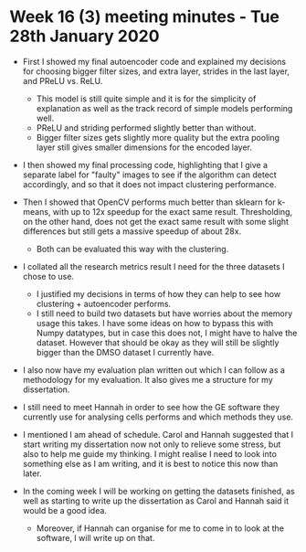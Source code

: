 # Week 16 (3) meeting minutes - Tue 28th January 2020

- First I showed my final autoencoder code and explained my decisions for choosing bigger filter sizes, and extra layer, strides in the last layer, and PReLU vs. ReLU.
  - This model is still quite simple and it is for the simplicity of explanation as well as the track record of simple models performing well.
  - PReLU and striding performed slightly better than without.
  - Bigger filter sizes gets slightly more quality but the extra pooling layer still gives smaller dimensions for the encoded layer.

- I then showed my final processing code, highlighting that I give a separate label for "faulty" images to see if the algorithm can detect accordingly, and so that it does not impact clustering performance.

- Then I showed that OpenCV performs much better than sklearn for k-means, with up to 12x speedup for the exact same result. Thresholding, on the other hand, does not get the exact same result with some slight differences but still gets a massive speedup of about 28x.
  - Both can be evaluated this way with the clustering.

- I collated all the research metrics result I need for the three datasets I chose to use.
  - I justified my decisions in terms of how they can help to see how clustering + autoencoder performs.
  - I still need to build two datasets but have worries about the memory usage this takes. I have some ideas on how to bypass this with Numpy datatypes, but in case this does not, I might have to halve the dataset. However that should be okay as they will still be slightly bigger than the DMSO dataset I currently have.

- I also now have my evaluation plan written out which I can follow as a methodology for my evaluation. It also gives me a structure for my dissertation. 

- I still need to meet Hannah in order to see how the GE software they currently use for analysing cells performs and which methods they use.

- I mentioned I am ahead of schedule. Carol and Hannah suggested that I start writing my dissertation now not only to relieve some stress, but also to help me guide my thinking. I might realise I need to look into something else as I am writing, and it is best to notice this now than later.

- In the coming week I will be working on getting the datasets finished, as well as starting to write up the dissertation as Carol and Hannah said it would be a good idea.
  - Moreover, if Hannah can organise for me to come in to look at the software, I will write up on that.
